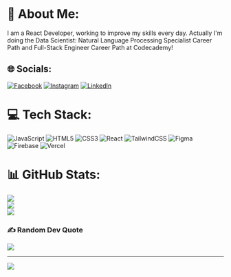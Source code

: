 # 💫 About Me:
I am a React Developer, working to improve my skills every day. Actually I'm doing the Data Scientist: Natural Language Processing Specialist Career Path and Full-Stack Engineer Career Path at Codecademy!


## 🌐 Socials:
[![Facebook](https://img.shields.io/badge/Facebook-%231877F2.svg?logo=Facebook&logoColor=white)](https://facebook.com/AlejandroMoralesEs) [![Instagram](https://img.shields.io/badge/Instagram-%23E4405F.svg?logo=Instagram&logoColor=white)](https://instagram.com/alejandro_m_e) [![LinkedIn](https://img.shields.io/badge/LinkedIn-%230077B5.svg?logo=linkedin&logoColor=white)](https://linkedin.com/in/alejandro-morales-0b7513200) 

# 💻 Tech Stack:
![JavaScript](https://img.shields.io/badge/javascript-%23323330.svg?style=for-the-badge&logo=javascript&logoColor=%23F7DF1E) ![HTML5](https://img.shields.io/badge/html5-%23E34F26.svg?style=for-the-badge&logo=html5&logoColor=white) ![CSS3](https://img.shields.io/badge/css3-%231572B6.svg?style=for-the-badge&logo=css3&logoColor=white) ![React](https://img.shields.io/badge/react-%2320232a.svg?style=for-the-badge&logo=react&logoColor=%2361DAFB) ![TailwindCSS](https://img.shields.io/badge/tailwindcss-%2338B2AC.svg?style=for-the-badge&logo=tailwind-css&logoColor=white) 	![Figma](https://img.shields.io/badge/figma-%23F24E1E.svg?style=for-the-badge&logo=figma&logoColor=white) ![Firebase](https://img.shields.io/badge/firebase-%23039BE5.svg?style=for-the-badge&logo=firebase) ![Vercel](https://img.shields.io/badge/vercel-%23000000.svg?style=for-the-badge&logo=vercel&logoColor=white)
# 📊 GitHub Stats:
![](https://github-readme-stats.vercel.app/api?username=AlejandroMorales-s&theme=dark&hide_border=true&include_all_commits=false&count_private=false)<br/>
![](https://github-readme-streak-stats.herokuapp.com/?user=AlejandroMorales-s&theme=dark&hide_border=true)<br/>
![](https://github-readme-stats.vercel.app/api/top-langs/?username=AlejandroMorales-s&theme=dark&hide_border=true&include_all_commits=false&count_private=false&layout=compact)

### ✍️ Random Dev Quote
![](https://quotes-github-readme.vercel.app/api?type=horizontal&theme=dark)

---
[![](https://visitcount.itsvg.in/api?id=AlejandroMorales-s&icon=7&color=1)](https://visitcount.itsvg.in)
